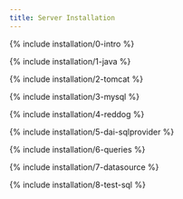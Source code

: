 ```yaml
---
title: Server Installation
---
```


{% include installation/0-intro %}

{% include installation/1-java %}

{% include installation/2-tomcat %}

{% include installation/3-mysql %}

{% include installation/4-reddog %}

{% include installation/5-dai-sqlprovider %}

{% include installation/6-queries %}

{% include installation/7-datasource %}

{% include installation/8-test-sql %}

